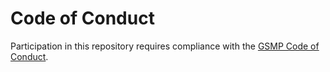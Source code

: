 # Code of Conduct

Participation in this repository requires compliance with the [GSMP Code of Conduct](https://www.gs1.org/standards/gsmp-manual/current-standard#27-Appendix:-GSMP-Participation-Requirements,-Code-of-Conduct,-Conflict-Management-Rules-and-Suspension-of-a-Participant+27-2-GSMP-Code-of-Conduct).
